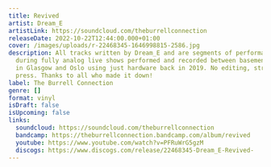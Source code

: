 ```yaml
---
title: Revived
artist: Dream_E
artistLink: https://soundcloud.com/theburrellconnection
releaseDate: 2022-10-22T12:44:00.000+01:00
cover: /images/uploads/r-22468345-1646998815-2586.jpg
description: All tracks written by Dream_E and are segments of performances
  during fully analog live shows performed and recorded between basement clubs
  in Glasgow and Oslo using just hardware back in 2019. No editing, straight to
  press. Thanks to all who made it down!
label: The Burrell Connection
genre: []
format: vinyl
isDraft: false
isUpcoming: false
links:
  soundcloud: https://soundcloud.com/theburrellconnection
  bandcamp: https://theburrellconnection.bandcamp.com/album/revived
  youtube: https://www.youtube.com/watch?v=PFRuWrG5gzM
  discogs: https://www.discogs.com/release/22468345-Dream_E-Revived-
---
```

